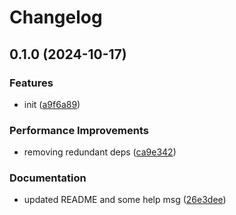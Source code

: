 # Changelog

## 0.1.0 (2024-10-17)


### Features

* init ([a9f6a89](https://github.com/geneton-ltd/genovisio_marcnv/commit/a9f6a895c00657ec46fae451a3b02b747d2b3b17))


### Performance Improvements

* removing redundant deps ([ca9e342](https://github.com/geneton-ltd/genovisio_marcnv/commit/ca9e342917c798786bb55ed80dad523dfe2aa8b1))


### Documentation

* updated README and some help msg ([26e3dee](https://github.com/geneton-ltd/genovisio_marcnv/commit/26e3dee0c531df82d7b6ee37e7991980d56d0da4))
